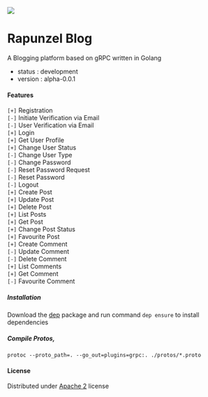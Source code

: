 ![](https://raw.githubusercontent.com/s4kibs4mi/rapunzel-blog/master/extras/rapunzel_blog_thumb.png)
# Rapunzel Blog
A Blogging platform based on gRPC written in Golang
* status : development
* version : alpha-0.0.1

#### Features
`[+]` Registration<br/>
`[-]` Initiate Verification via Email<br/>
`[-]` User Verification via Email<br/>
`[+]` Login<br/>
`[+]` Get User Profile<br/>
`[+]` Change User Status<br/>
`[-]` Change User Type<br/>
`[-]` Change Password<br/>
`[-]` Reset Password Request<br/>
`[-]` Reset Password<br/>
`[-]` Logout<br/>
`[+]` Create Post<br/>
`[+]` Update Post<br/>
`[+]` Delete Post<br/>
`[+]` List Posts<br/>
`[+]` Get Post<br/>
`[+]` Change Post Status<br/>
`[+]` Favourite Post<br/>
`[+]` Create Comment<br/>
`[-]` Update Comment<br/>
`[-]` Delete Comment<br/>
`[+]` List Comments<br/>
`[+]` Get Comment<br/>
`[-]` Favourite Comment<br/>

##### Installation
Download the [dep](https://github.com/golang/dep) package and run command `dep ensure` to install dependencies

##### Compile Protos,
```
protoc --proto_path=. --go_out=plugins=grpc:. ./protos/*.proto
```

#### License
Distributed under [Apache 2](https://github.com/s4kibs4mi/rapunzel-blog/blob/master/LICENSE) license
